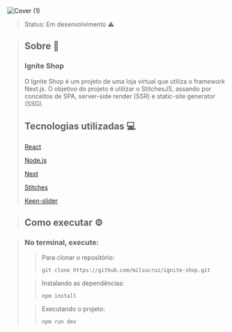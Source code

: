 ![Cover (1)](https://github.com/milsucruz/ignite-shop/assets/103121417/dce40b73-62d0-4bbd-abbc-0ed4683ac577)
> Status: Em desenvolvimento ⚠️

> ## Sobre 📖
> 
> ### Ignite Shop 
> O Ignite Shop é um projeto de uma loja virtual que utiliza o framework Next.js. O objetivo do projeto é utilizar o StitchesJS, assando por conceitos de SPA, server-side render (SSR) e static-site generator (SSG).
>
> ## Tecnologias utilizadas 💻
> 
> [React](https://pt-br.reactjs.org/)
>
> [Node.js](https://nodejs.org/en/)
>
> [Next](https://nextjs.org/)
>
> [Stitches](https://stitches.dev/)
>
> [Keen-slider](https://keen-slider.io/)


> ## Como executar ⚙️

> ### No terminal, execute:
>> Para clonar o repositório:
>> 
>>  ```git clone https://github.com/milsucruz/ignite-shop.git```
>
>> Instalando as dependências:
>>
>> ```npm install```
>
>> Executando o projeto:
>>
>>```npm run dev```
